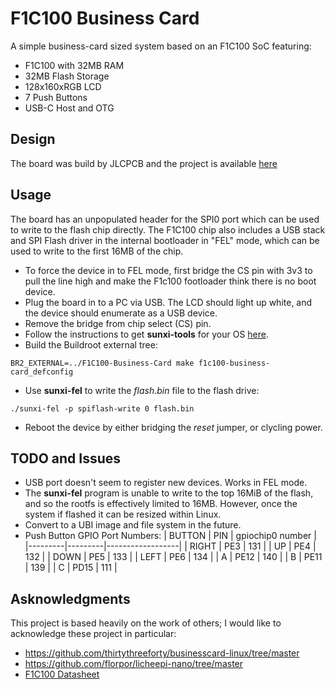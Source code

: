 # F1C100 Business Card

A simple business-card sized system based on an F1C100 SoC featuring:
* F1C100 with 32MB RAM
* 32MB Flash Storage
* 128x160xRGB LCD
* 7 Push Buttons
* USB-C Host and OTG

## Design
The board was build by JLCPCB and the project is available [here](https://oshwlab.com/tommy_tom2000/f1c100-business-card)

## Usage
The board has an unpopulated header for the SPI0 port which can be used to write to the flash chip directly. The F1C100 chip also includes a USB stack and SPI Flash driver in the internal bootloader in "FEL" mode, which can be used to write to the first 16MB of the chip.
* To force the device in to FEL mode, first bridge the CS pin with 3v3 to pull the line high and make the F1c100 footloader think there is no boot device.
* Plug the board in to a PC via USB. The LCD should light up white, and the device should enumerate as a USB device.
* Remove the bridge from chip select (CS) pin.
* Follow the instructions to get **sunxi-tools** for your OS [here](https://linux-sunxi.org/FEL).
* Build the Buildroot external tree:
```
BR2_EXTERNAL=../F1C100-Business-Card make f1c100-business-card_defconfig
```
* Use **sunxi-fel** to write the *flash.bin* file to the flash drive:
```
./sunxi-fel -p spiflash-write 0 flash.bin
```
* Reboot the device by either bridging the *reset* jumper, or clycling power.

## TODO and Issues
* USB port doesn't seem to register new devices. Works in FEL mode.
* The **sunxi-fel** program is unable to write to the top 16MiB of the flash, and so the rootfs is effectively limited to 16MB. However, once the system if flashed it can be resized within Linux.
* Convert to a UBI image and file system in the future.
* Push Button GPIO Port Numbers:
| BUTTON | PIN     | gpiochip0 number |
|---------|---------|------------------|
| RIGHT | PE3  | 131 |
| UP    | PE4  | 132 |
| DOWN  | PE5  | 133 |
| LEFT  | PE6  | 134 |
| A     | PE12 | 140 |
| B     | PE11 | 139 |
| C     | PD15 | 111 |

## Asknowledgments
This project is based heavily on the work of others; I would like to acknowledge these project in particular:
* https://github.com/thirtythreeforty/businesscard-linux/tree/master
* https://github.com/florpor/licheepi-nano/tree/master
* [F1C100 Datasheet](https://whycan.com/files/members/3/F1C100s_Datasheet_V1_0.pdf)
